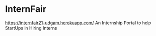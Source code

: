 # InternFair
https://internfair21-udgam.herokuapp.com/
An Internship Portal to help StartUps in Hiring Interns 
